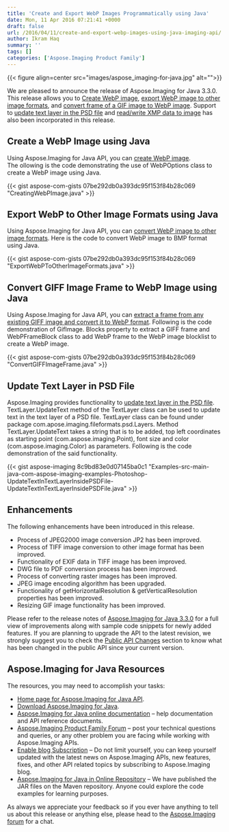 ```yaml
---
title: 'Create and Export WebP Images Programmatically using Java'
date: Mon, 11 Apr 2016 07:21:41 +0000
draft: false
url: /2016/04/11/create-and-export-webp-images-using-java-imaging-api/
author: Ikram Haq
summary: ''
tags: []
categories: ['Aspose.Imaging Product Family']
---
```




{{< figure align=center src="images/aspose_imaging-for-java.jpg" alt="">}}


We are pleased to announce the release of Aspose.Imaging for Java 3.3.0. This release allows you to [Create WebP image][1], [export WebP image to other image formats][2], and [convert frame of a GIF image to WebP image][3]. Support to [update text layer in the PSD file][4] and [read/write XMP data to image][5] has also been incorporated in this release.

## Create a WebP Image using Java

Using Aspose.Imaging for Java API, you can [create WebP image][6].  
The ollowing is the code demonstrating the use of WebPOptions class to create a WebP image using Java.

{{< gist aspose-com-gists 07be292db0a393dc95f153f84b28c069 "CreatingWebPImage.java" >}}

## Export WebP to Other Image Formats using Java

Using Aspose.Imaging for Java API, you can [convert WebP image to other image formats][7]. Here is the code to convert WebP image to BMP format using Java.

{{< gist aspose-com-gists 07be292db0a393dc95f153f84b28c069 "ExportWebPToOtherImageFormats.java" >}}

## Convert GIFF Image Frame to WebP Image using Java

Using Aspose.Imaging for Java API, you can [extract a frame from any existing GIFF image and convert it to WebP format][8]. Following is the code demonstration of GifImage. Blocks property to extract a GIFF frame and WebPFrameBlock class to add WebP frame to the WebP image blocklist to create a WebP image.

{{< gist aspose-com-gists 07be292db0a393dc95f153f84b28c069 "ConvertGIFFImageFrame.java" >}}

## Update Text Layer in PSD File

Aspose.Imaging provides functionality to [update text layer in the PSD file][9]. TextLayer.UpdateText method of the TextLayer class can be used to update text in the text layer of a PSD file. TextLayer class can be found under package com.apose.imaging.fileformats.psd.Layers. Method TextLayer.UpdateText takes a string that is to be added, top left coordinates as starting point (com.aspose.imaging.Point), font size and color (com.aspose.imaging.Color) as parameters. Following is the code demonstration of the said functionality.

{{< gist aspose-imaging 8c9bd83e0d07145ba0c1 "Examples-src-main-java-com-aspose-imaging-examples-Photoshop-UpdateTextInTextLayerInsidePSDFile-UpdateTextInTextLayerInsidePSDFile.java" >}}

## Enhancements

The following enhancements have been introduced in this release.

*   Process of JPEG2000 image conversion JP2 has been improved.
*   Process of TIFF image conversion to other image format has been improved.
*   Functionality of EXIF data in TIFF image has been improved.
*   DWG file to PDF conversion process has been improved.
*   Process of converting raster images has been improved.
*   JPEG image encoding algorithm has been upgraded.
*   Functionality of getHorizontalResolution & getVerticalResolution properties has been improved.
*   Resizing GIF image functionality has been improved.

Please refer to the release notes of [Aspose.Imaging for Java 3.3.0][10] for a full view of improvements along with sample code snippets for newly added features. If you are planning to upgrade the API to the latest revision, we strongly suggest you to check the [Public API Changes][11] section to know what has been changed in the public API since your current version.

## Aspose.Imaging for Java Resources

The resources, you may need to accomplish your tasks:

*   [Home page for Aspose.Imaging for Java API][12].
*   [Download Aspose.Imaging for Java][13].
*   [Aspose.Imaging for Java online documentation][14] – help documentation and API reference documents.
*   [Aspose.Imaging Product Family Forum][15] – post your technical questions and queries, or any other problem you are facing while working with Aspose.Imaging APIs.
*   [Enable blog Subscription][16] – Do not limit yourself, you can keep yourself updated with the latest news on Aspose.Imaging APIs, new features, fixes, and other API related topics by subscribing to Aspose.Imaging blog.
*   [Aspose.Imaging for Java in Online Repository][17] – We have published the JAR files on the Maven repository. Anyone could explore the code examples for learning purposes.

As always we appreciate your feedback so if you ever have anything to tell us about this release or anything else, please head to the [Aspose.Imaging forum][18] for a chat.




[1]: https://docs.aspose.com/display/imagingjava/Manipulating+WebP+Images#ManipulatingWebPImages-CreateWebPImage
[2]: https://docs.aspose.com/display/imagingjava/Manipulating+WebP+Images#ManipulatingWebPImages-ExportingWebPtoOtherImageFormats
[3]: https://docs.aspose.com/display/imagingjava/Manipulating+WebP+Images#ManipulatingWebPImages-ConvertGIFFImageFrametoWebPImage
[4]: https://docs.aspose.com/display/imagingjava/Update+Text+In+Text+Layer+Inside+PSD+File
[5]: https://docs.aspose.com/display/imagingjava/Converting+Images#ConvertingImages-ReadandWriteXMPDataToImages
[6]: https://docs.aspose.com/display/imagingjava/Manipulating+WebP+Images#ManipulatingWebPImages-CreateWebPImage
[7]: https://docs.aspose.com/display/imagingjava/Manipulating+WebP+Images#ManipulatingWebPImages-ExportingWebPtoOtherImageFormats
[8]: https://docs.aspose.com/display/imagingjava/Manipulating+WebP+Images#ManipulatingWebPImages-ConvertGIFFImageFrametoWebPImage
[9]: https://docs.aspose.com/display/imagingjava/Update+Text+In+Text+Layer+Inside+PSD+File
[10]: https://downloads.aspose.com/imaging/java
[11]: http://docs.aspose.com/display/imagingjava/Migrating+from+Earlier+Versions+of+Aspose.Imaging
[12]: https://products.aspose.com/imaging/java
[13]: https://downloads.aspose.com/imaging/java
[14]: http://docs.aspose.com/display/imagingjava/Home
[15]: http://forum.aspose.com
[16]: https://blog.aspose.com/
[17]: http://maven.aspose.com/repository/simple/ext-release-local/com/aspose/aspose-imaging/
[18]: http://forum.aspose.com




